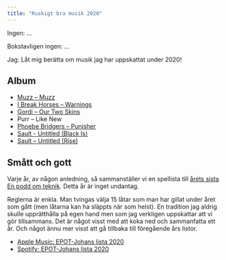 ```yaml
---
title: "Ruskigt bra musik 2020"
---
```


Ingen:
…

Bokstavligen ingen:
…

Jag: Låt mig berätta om musik jag har uppskattat under 2020!

## Album

- [Muzz – Muzz](<https://en.wikipedia.org/wiki/Muzz_(album)>)
- [I Break Horses – Warnings](<https://en.wikipedia.org/wiki/Warnings_(I_Break_Horses_album)>)
- [Gordi – Our Two Skins](https://en.wikipedia.org/wiki/Our_Two_Skins)
- Purr – Like New
- [Phoebe Bridgers – Punisher](<https://en.wikipedia.org/wiki/Punisher_(album)>)
- [Sault - Untitled (Black Is)](<https://en.wikipedia.org/wiki/Untitled_(Black_Is)>)
- [Sault – Untitled (Rise)](<https://en.wikipedia.org/wiki/Untitled_(Rise)>)

## Smått och gott

Varje år, av någon anledning, så sammanställer vi en spellista till [årets sista En podd om teknik](https://enpoddomteknik.se/s04e15/). Detta år är inget undantag.

Reglerna är enkla. Man tvingas välja 15 låtar som man har gillat under året som gått (men låtarna kan ha släppts när som helst). En tradition jag aldrig skulle upprätthålla på egen hand men som jag verkligen uppskattar att vi gör tillsammans. Det är något visst med att koka ned och sammanfatta ett år. Och något ännu mer visst att gå tillbaka till föregående års listor.

- [Apple Music: EPOT-Johans lista 2020](https://music.apple.com/se/playlist/epot-johans-lista-2020/pl.u-Vd3KCd0jaV)
- [Spotify: EPOT-Johans lista 2020](https://open.spotify.com/playlist/3cP5RjQ0uWqnK7MkyIWo1i)
